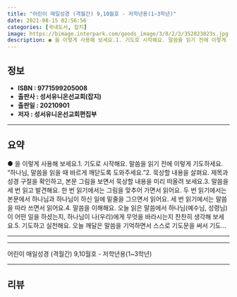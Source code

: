 ```yaml
---
title: "어린이 매일성경 (격월간) 9,10월호 - 저학년용(1~3학년)"
date: 2021-08-15 02:56:56
categories: [국내도서, 잡지]
image: https://bimage.interpark.com/goods_image/3/8/2/3/352823823s.jpg
description: ● 을 이렇게 사용해 보세요.1. 기도로 시작해요. 말씀을 읽기 전에 이렇게 기도하세요. “하나님, 말씀을 읽을 때 바르게 깨닫도록 도와주세요.”2. 묵상할 내용을 살펴요. 제목과 성경 구절을 확인하고, 본문 그림을 보면서 묵상할 내용을 미리 떠올려 보세요.3. 말씀을 세 번 읽고 발
---
```


## **정보**

- **ISBN : 9771599205008**
- **출판사 : 성서유니온선교회(잡지)**
- **출판일 : 20210901**
- **저자 : 성서유니온선교회편집부**

------



## **요약**

●  을 이렇게 사용해 보세요.1. 기도로 시작해요. 말씀을 읽기 전에 이렇게 기도하세요. “하나님, 말씀을 읽을 때 바르게 깨닫도록 도와주세요.”2. 묵상할 내용을 살펴요. 제목과 성경 구절을 확인하고, 본문 그림을 보면서 묵상할 내용을 미리 떠올려 보세요.3. 말씀을 세 번 읽고 발견해요. 한 번 읽기에서는 그림을 맞추어 가면서 읽어요. 두 번 읽기에서는 본문에서 하나님과 하나님이 하신 일에 밑줄을 그으면서 읽어요. 세 번 읽기에서는 말씀을 따라 쓰면서 읽어요.4. 말씀을 이해해요. 오늘 읽은 말씀에서 하나님(예수님, 성령님)이 어떤 일을 하셨는지, 하나님이 나(우리)에게 무엇을 바라시는지 찬찬히 생각해 보세요.5. 기도하고 실천해요. 오늘 깨달은 말씀을 기억하면서 스스로 기도문을 써서 기도...

------



------


어린이 매일성경 (격월간) 9,10월호 - 저학년용(1~3학년) 

------


## **리뷰** 

